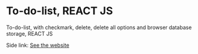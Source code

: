 # To-do-list, REACT JS

To-do-list, with checkmark, delete, delete all options and browser database storage, REACT JS

Side link: <a href="">See the website</a>
